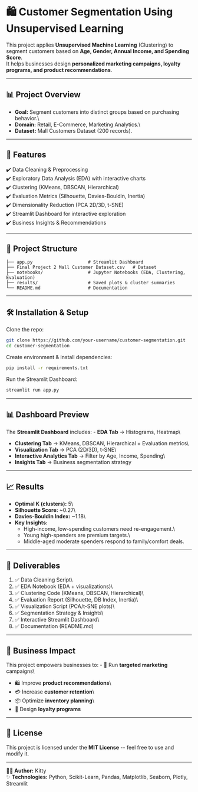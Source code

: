 # 🛍️ Customer Segmentation Using Unsupervised Learning

This project applies **Unsupervised Machine Learning** (Clustering) to
segment customers based on **Age, Gender, Annual Income, and Spending
Score**.\
It helps businesses design **personalized marketing campaigns, loyalty
programs, and product recommendations**.

------------------------------------------------------------------------

## 📊 Project Overview

-   **Goal:** Segment customers into distinct groups based on purchasing
    behavior.\
-   **Domain:** Retail, E-Commerce, Marketing Analytics.\
-   **Dataset:** Mall Customers Dataset (200 records).

------------------------------------------------------------------------

## 🚀 Features

✔️ Data Cleaning & Preprocessing\
✔️ Exploratory Data Analysis (EDA) with interactive charts\
✔️ Clustering (KMeans, DBSCAN, Hierarchical)\
✔️ Evaluation Metrics (Silhouette, Davies-Bouldin, Inertia)\
✔️ Dimensionality Reduction (PCA 2D/3D, t-SNE)\
✔️ Streamlit Dashboard for interactive exploration\
✔️ Business Insights & Recommendations

------------------------------------------------------------------------

## 📂 Project Structure

    ├── app.py                     # Streamlit Dashboard
    ├── Final Project 2 Mall Customer Dataset.csv   # Dataset
    ├── notebooks/                 # Jupyter Notebooks (EDA, Clustering, Evaluation)
    ├── results/                   # Saved plots & cluster summaries
    └── README.md                  # Documentation

------------------------------------------------------------------------

## 🛠️ Installation & Setup

Clone the repo:

``` bash
git clone https://github.com/your-username/customer-segmentation.git
cd customer-segmentation
```

Create environment & install dependencies:

``` bash
pip install -r requirements.txt
```

Run the Streamlit Dashboard:

``` bash
streamlit run app.py
```

------------------------------------------------------------------------

## 📊 Dashboard Preview

The **Streamlit Dashboard** includes: - **EDA Tab** → Histograms,
Heatmap\
- **Clustering Tab** → KMeans, DBSCAN, Hierarchical + Evaluation
metrics\
- **Visualization Tab** → PCA (2D/3D), t-SNE\
- **Interactive Analytics Tab** → Filter by Age, Income, Spending\
- **Insights Tab** → Business segmentation strategy

------------------------------------------------------------------------

## 📈 Results

-   **Optimal K (clusters):** 5\
-   **Silhouette Score:** \~0.27\
-   **Davies-Bouldin Index:** \~1.18\
-   **Key Insights:**
    -   High-income, low-spending customers need re-engagement.\
    -   Young high-spenders are premium targets.\
    -   Middle-aged moderate spenders respond to family/comfort deals.

------------------------------------------------------------------------

## 🧩 Deliverables

1.  ✅ Data Cleaning Script\
2.  ✅ EDA Notebook (EDA + visualizations)\
3.  ✅ Clustering Code (KMeans, DBSCAN, Hierarchical)\
4.  ✅ Evaluation Report (Silhouette, DB Index, Inertia)\
5.  ✅ Visualization Script (PCA/t-SNE plots)\
6.  ✅ Segmentation Strategy & Insights\
7.  ✅ Interactive Streamlit Dashboard\
8.  ✅ Documentation (README.md)

------------------------------------------------------------------------

## 📌 Business Impact

This project empowers businesses to: - 🎯 Run **targeted marketing**
campaigns\
- 🛍️ Improve **product recommendations**\
- 💳 Increase **customer retention**\
- 📦 Optimize **inventory planning**\
- 🎁 Design **loyalty programs**

------------------------------------------------------------------------

## 📜 License

This project is licensed under the **MIT License** -- feel free to use
and modify it.

------------------------------------------------------------------------

👩‍💻 **Author:** Kitty\
✨ **Technologies:** Python, Scikit-Learn, Pandas, Matplotlib, Seaborn,
Plotly, Streamlit
